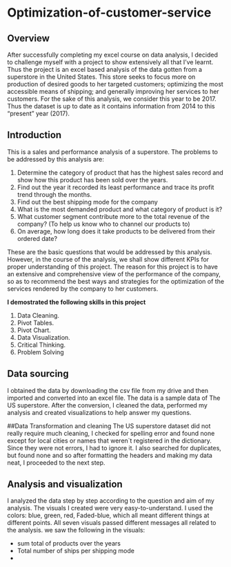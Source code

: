 # Optimization-of-customer-service


## Overview

After successfully completing my excel course on data analysis, I decided to challenge myself with a project to show extensively all that I’ve learnt.
Thus the project is an excel based analysis of the data gotten from a superstore in the United States.
This store seeks to focus more on production of desired goods to her targeted customers; optimizing the most accessible means of shipping; and generally improving her services to her customers.
For the sake of this analysis, we consider this year to be 2017. Thus the dataset is up to date as it contains information from 2014 to this “present” year (2017). 

## Introduction
This is a sales and performance analysis of a superstore. The problems to be addressed by this analysis are:
1)	Determine the category of product that has the highest sales record and show how this product has been sold over the years.
2)	Find out the year it recorded its least performance and trace its profit trend through the months.
3)	Find out the best shipping mode for the company
4)	What is the most demanded product and what category of product is it?
5)	What customer segment contribute more to the total revenue of the company? (To help us know who to channel our products to)
6)	On average, how long does it take products to be delivered from their ordered date?

These are the basic questions that would be addressed by this analysis. However, in the course of the analysis, we shall show different KPIs for proper understanding of this project.
The reason for this project is to have an extensive and comprehensive view of the performance of the company, so as to recommend the best ways and strategies for the optimization of  the services rendered by the company to her customers. 


**I demostrated the following skills in this project**
1) Data Cleaning.
2) Pivot Tables.
3) Pivot Chart.
4) Data Visualization.
5) Critical Thinking.
6) Problem Solving

## Data sourcing
I obtained the data by downloading the csv file from my drive and then imported and converted into an excel file. The data is a sample data of The US superstore.
After the conversion, I cleaned the data, performed my analysis and created visualizations to help answer my questions.

##Data Transformation and cleaning
The US superstore dataset did not really require much cleaning, I checked for spelling error and found none except for local cities or names that weren`t registered in the dictionary. Since they were not errors, I had to ignore it.  I also searched for duplicates, but found none and so after formatting the headers and making my data neat, I proceeded to the next step.


## Analysis and visualization
I analyzed the data step by step according to the question and aim of my analysis. The visuals I created were very easy-to-understand. I used the colors: blue, green, red, Faded-blue, which all meant different things at different points. 
All seven visuals passed different messages all related to the analysis.
we saw the following in the visuals:
- sum total of products over the years
- Total number of ships per shipping mode
- 

